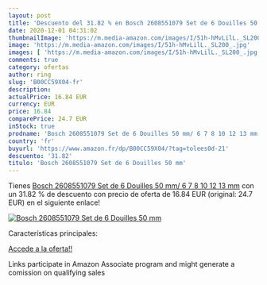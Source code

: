 ```yaml
---
layout: post
title: 'Descuento del 31.82 % en Bosch 2608551079 Set de 6 Douilles 50 mm'
date: 2020-12-01 04:31:02
thumbnailImage: 'https://m.media-amazon.com/images/I/51h-hMvLilL._SL200_.jpg'
image: 'https://m.media-amazon.com/images/I/51h-hMvLilL._SL200_.jpg'
images: [ 'https://m.media-amazon.com/images/I/51h-hMvLilL._SL200_.jpg' ]
comments: true
category: ofertas
author: ring
slug: 'B00CC59X04-fr'
description:
actualPrice: 16.84 EUR
currency: EUR
price: 16.84
comparePrice: 24.7 EUR
inStock: true
prodname: 'Bosch 2608551079 Set de 6 Douilles 50 mm/ 6 7 8 10 12 13 mm'
country: 'fr'
buyurl: 'https://www.amazon.fr/dp/B00CC59X04/?tag=tolees0d-21'
descuento: '31.82'
titulo: 'Bosch 2608551079 Set de 6 Douilles 50 mm'
---
```


Tienes [Bosch 2608551079 Set de 6 Douilles 50 mm/ 6 7 8 10 12 13 mm](https://www.amazon.fr/dp/B00CC59X04/?tag=tolees0d-21) con un 31.82 % de descuento con precio de oferta de 16.84 EUR (original: 24.7 EUR) en el siguiente enlace!

[![Bosch 2608551079 Set de 6 Douilles 50 mm](https://m.media-amazon.com/images/I/51h-hMvLilL._SL200_.jpg)](https://www.amazon.fr/dp/B00CC59X04/?tag=tolees0d-21)

Características principales:


[Accede a la oferta!!](https://www.amazon.fr/dp/B00CC59X04/?tag=tolees0d-21)

Links participate in Amazon Associate program and might generate a comission on qualifying sales


